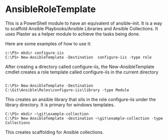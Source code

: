 # AnsibleRoleTemplate
This is a PowerShell module to have an equivalent of ansible-init. It is a way to scaffold Ansible Playbooks/Ansible Libraries and Ansible Collections. It uses Plaster as a helper module to achieve the tasks being done.

Here are some examples of how to use it:
```
c:\PS> mkdir configure-iis
C:\PS> New-AnsibleTemplate -Destination  configure-iis -type role
```
After creating a directory called configure-iis, the New-AnsibleTemplate cmdlet  creates a role template called configure-iis in the current directory 

```

C:\PS> New-AnsibleTemplate -Destination C:\Git\Ansible\Roles\configure-iis\library -type Module

```
This creates an ansible library  that sits in the role configure-iis under the library directory. It is primary for windows templates.


```
C:\PS> mkdir ~\git\example-collection
C:\PS> New-AnsibleTemplate -destination ~\git\example-collection -type Collections
```
This creates scaffolding for Ansible collections.